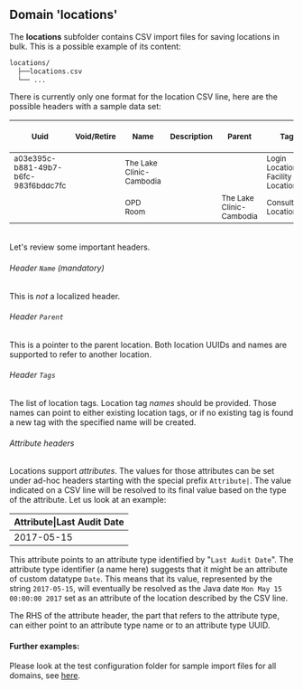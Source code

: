 ## Domain 'locations'
The **locations** subfolder contains CSV import files for saving locations in bulk. This is a possible example of its content:
```bash
locations/
  ├──locations.csv
  └── ...
```
There is currently only one format for the location CSV line, here are the possible headers with a sample data set:

| <sub>Uuid                                </sub> | <sub>Void/Retire</sub> | <sub>Name                    </sub> | <sub>Description</sub> | <sub>Parent                  </sub> | <sub>Tags                             </sub> | <sub>Attribute\|9eca4f4e-707f-4bb8-8289-2f9b6e93803c</sub> | <sub>Attribute\|Last Audit Date</sub> | <sub>Address 1      </sub> | <sub>Address 2</sub> | <sub>Address 3</sub> | <sub>Address 4</sub> | <sub>Address 5</sub> | <sub>Address 6</sub> | <sub>City/Village</sub> | <sub>County/District</sub> | <sub>State/Province</sub> | <sub>Postal Code</sub> | <sub>Country </sub> |
|--------------------------------------|-------------|--------------------------|-------------|--------------------------|-----------------------------------|------------------------------------------------|---------------------------|-----------------|-----------|-----------|-----------|-----------|-----------|--------------|-----------------|----------------|-------------|----------|
| <sub>a03e395c-b881-49b7-b6fc-983f6bddc7fc</sub> | <sub>           </sub> | <sub>The Lake Clinic-Cambodia</sub> | <sub>           </sub> | <sub>                        </sub> | <sub>Login Location; Facility Location</sub> | <sub>HQ Facility                                   </sub> | <sub>2017-05-15               </sub> | <sub>Paradise Street</sub> | <sub>         </sub> | <sub>         </sub> | <sub>         </sub> | <sub>         </sub> | <sub>         </sub> | <sub>            </sub> | <sub>Siem Reap      </sub> | <sub>Siem Reap     </sub> | <sub>           </sub> | <sub>Cambodia</sub> |
| <sub>                                    </sub> | <sub>           </sub> | <sub>OPD Room                </sub> | <sub>           </sub> | <sub>The Lake Clinic-Cambodia</sub> | <sub>Consultation Location            </sub> | <sub>                                              </sub> | <sub>                         </sub> | <sub>               </sub> | <sub>         </sub> | <sub>         </sub> | <sub>         </sub> | <sub>         </sub> | <sub>         </sub> | <sub>            </sub> | <sub>               </sub> | <sub>              </sub> | <sub>           </sub> | <sub>        </sub> |

<br/>Let's review some important headers.

###### Header `Name` *(mandatory)*
This is _not_ a localized header.

###### Header `Parent`
This is a pointer to the parent location. Both location UUIDs and names are supported to refer to another location.

###### Header `Tags`
The list of location tags. Location tag _names_ should be provided. Those names can point to either existing location tags, or if no existing tag is found a new tag with the specified name will be created.

###### Attribute headers
Locations support *attributes*. The values for those attributes can be set under ad-hoc headers starting with the special prefix `Attribute|`. The value indicated on a CSV line will be resolved to its final value based on the type of the attribute. Let us look at an example:

| Attribute\|Last Audit Date |
|---------------------------|
| 2017-05-15                |

This attribute points to an attribute type identified by "`Last Audit Date`". The attribute type identifier (a name here) suggests that it might be an attribute of custom datatype `Date`. This means that its value, represented by the string `2017-05-15`, will eventually be resolved as the Java date `Mon May 15 00:00:00 2017` set as an attribute of the location described by the CSV line.

The RHS of the attribute header, the part that refers to the attribute type, can either point to an attribute type name or to an attribute type UUID.

#### Further examples:
Please look at the test configuration folder for sample import files for all domains, see [here](../api/src/test/resources/testAppDataDir/configuration).